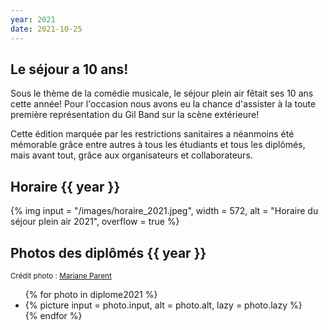 ```yaml
---
year: 2021
date: 2021-10-25
---
```

## Le séjour a 10 ans!
Sous le thème de la comédie musicale, le séjour plein air fêtait ses 10 ans cette année! Pour l'occasion nous avons eu la chance d'assister à la toute première représentation du Gil Band sur la scène extérieure!

Cette édition marquée par les restrictions sanitaires a néanmoins été mémorable grâce entre autres à tous les étudiants et tous les diplômés, mais avant tout, grâce aux organisateurs et collaborateurs.
## Horaire {{ year }}
{% img 
input = "/images/horaire_2021.jpeg",
width = 572,
alt = "Horaire du séjour plein air 2021",
overflow = true
%}

## Photos des diplômés {{ year }}
<small>

Crédit photo : [Mariane Parent](https://marianeparent.com/ "https://marianeparent.com")
</small>

<section class="masonry" data-diplome2021="">
  <ul>
{% for photo in diplome2021 %}
<li>
{% picture 
input = photo.input,
alt = photo.alt,
lazy = photo.lazy
%}
</li>
{% endfor %}
  </ul>
</section>